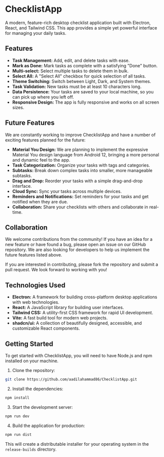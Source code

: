 # ChecklistApp

A modern, feature-rich desktop checklist application built with Electron, React, and Tailwind CSS. This app provides a simple yet powerful interface for managing your daily tasks.

## Features

*   **Task Management:** Add, edit, and delete tasks with ease.
*   **Mark as Done:** Mark tasks as complete with a satisfying "Done" button.
*   **Multi-select:** Select multiple tasks to delete them in bulk.
*   **Select All:** A "Select All" checkbox for quick selection of all tasks.
*   **Theme Switching:** Switch between Light, Dark, and System themes.
*   **Task Validation:** New tasks must be at least 10 characters long.
*   **Data Persistence:** Your tasks are saved to your local machine, so you can pick up where you left off.
*   **Responsive Design:** The app is fully responsive and works on all screen sizes.

## Future Features

We are constantly working to improve ChecklistApp and have a number of exciting features planned for the future:

*   **Material You Design:** We are planning to implement the expressive Material You design language from Android 12, bringing a more personal and dynamic feel to the app.
*   **Task Categorization:** Organize your tasks with tags and categories.
*   **Subtasks:** Break down complex tasks into smaller, more manageable subtasks.
*   **Drag and Drop:** Reorder your tasks with a simple drag-and-drop interface.
*   **Cloud Sync:** Sync your tasks across multiple devices.
*   **Reminders and Notifications:** Set reminders for your tasks and get notified when they are due.
*   **Collaboration:** Share your checklists with others and collaborate in real-time.

## Collaboration

We welcome contributions from the community! If you have an idea for a new feature or have found a bug, please open an issue on our GitHub repository. We are also looking for developers to help us implement the future features listed above.

If you are interested in contributing, please fork the repository and submit a pull request. We look forward to working with you!

## Technologies Used

*   **Electron:** A framework for building cross-platform desktop applications with web technologies.
*   **React:** A JavaScript library for building user interfaces.
*   **Tailwind CSS:** A utility-first CSS framework for rapid UI development.
*   **Vite:** A fast build tool for modern web projects.
*   **shadcn/ui:** A collection of beautifully designed, accessible, and customizable React components.

## Getting Started

To get started with ChecklistApp, you will need to have Node.js and npm installed on your machine.

1.  Clone the repository:

```bash
git clone https://github.com/aadilahammad86/ChecklistApp.git
```

2.  Install the dependencies:

```bash
npm install
```

3.  Start the development server:

```bash
npm run dev
```

4.  Build the application for production:

```bash
npm run dist
```

This will create a distributable installer for your operating system in the `release-builds` directory.